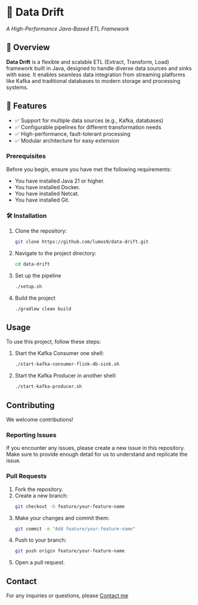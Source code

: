 # 🌊 **Data Drift**

*A High-Performance Java-Based ETL Framework*

## 🚀 **Overview**

**Data Drift** is a flexible and scalable ETL (Extract, Transform, Load) framework built in Java, designed to handle
diverse data sources and sinks with ease. It enables seamless data integration from streaming platforms like Kafka and
traditional databases to modern storage and processing systems.

## 🎯 **Features**

- ✅ Support for multiple data sources (e.g., Kafka, databases)
- ✅ Configurable pipelines for different transformation needs
- ✅ High-performance, fault-tolerant processing
- ✅ Modular architecture for easy extension

### Prerequisites

Before you begin, ensure you have met the following requirements:

- You have installed Java 21 or higher.
- You have installed Docker.
- You have installed Netcat.
- You have installed Git.

[//]: # (- You have a [OS type] machine. [Specify any OS-specific instructions if necessary].)

### 🛠️ **Installation**

1. Clone the repository:
    ```bash
    git clone https://github.com/lumos9/data-drift.git
    ```
2. Navigate to the project directory:
    ```bash
    cd data-drift
    ```
3. Set up the pipeline
    ```bash
    ./setup.sh
    ```
4. Build the project
    ```bash
    ./gradlew clean build
     ```

## Usage

To use this project, follow these steps:

1. Start the Kafka Consumer one shell:
    ```bash
    ./start-kafka-consumer-flink-db-sink.sh
    ```
2. Start the Kafka Producer in another shell:
    ```bash
    ./start-kafka-producer.sh
    ```

[//]: # (Example:)

[//]: # (```bash)

[//]: # ([example command or code snippet])

[//]: # (```)

[//]: # (## Configuration)

[//]: # ()

[//]: # (### Environment Variables)

[//]: # ()

[//]: # (This project requires the following environment variables to be set:)

[//]: # ()

[//]: # (- `ENV_VAR_1`: Description of ENV_VAR_1)

[//]: # (- `ENV_VAR_2`: Description of ENV_VAR_2)

[//]: # ()

[//]: # (### Configuration File)

[//]: # ()

[//]: # (You can configure the project by editing the `config.file` located at `[path to config file]`. Below is an example configuration:)

[//]: # ()

[//]: # (```json)

[//]: # ({)

[//]: # (  "config_key_1": "value",)

[//]: # (  "config_key_2": "value")

[//]: # (})

[//]: # (```)

## Contributing

We welcome contributions!

### Reporting Issues

If you encounter any issues, please create a new issue in this repository. Make sure to provide enough detail for us to
understand and replicate the issue.

### Pull Requests

1. Fork the repository.
2. Create a new branch:
    ```bash
    git checkout -b feature/your-feature-name
    ```
3. Make your changes and commit them:
    ```bash
    git commit -m "Add feature/your-feature-name"
    ```
4. Push to your branch:
    ```bash
    git push origin feature/your-feature-name
    ```
5. Open a pull request.

[//]: # (Please ensure your code adheres to our coding standards and includes appropriate tests.)

[//]: # (## License)

[//]: # ()

[//]: # (This project is licensed under the [LICENSE NAME]. See the [LICENSE]&#40;LICENSE&#41; file for more details.)

## Contact

For any inquiries or questions, please [Contact me](mailto:nchat.dev@proton.me)

[//]: # (---)

[//]: # ()

[//]: # (Thank you for checking out **ETL Pipeline**! We hope you find it useful and engaging. Happy coding!)

[//]: # ()

[//]: # ([Optional: Include any acknowledgments or credits here])

[//]: # ()

[//]: # (---)

[//]: # (*Note: Replace placeholders with actual information relevant to your project.*)

